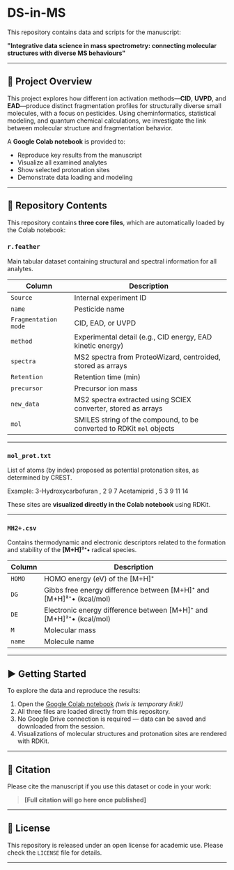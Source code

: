 # DS-in-MS

This repository contains data and scripts for the manuscript:

**"Integrative data science in mass spectrometry: connecting molecular structures with diverse MS behaviours"**

---

## 🔬 Project Overview

This project explores how different ion activation methods—**CID**, **UVPD**, and **EAD**—produce distinct fragmentation profiles for structurally diverse small molecules, with a focus on pesticides. Using cheminformatics, statistical modeling, and quantum chemical calculations, we investigate the link between molecular structure and fragmentation behavior.

A **Google Colab notebook** is provided to:
- Reproduce key results from the manuscript
- Visualize all examined analytes
- Show selected protonation sites
- Demonstrate data loading and modeling

---

## 📁 Repository Contents

This repository contains **three core files**, which are automatically loaded by the Colab notebook:

### `r.feather`
Main tabular dataset containing structural and spectral information for all analytes.

| Column            | Description                                                                 |
|-------------------|-----------------------------------------------------------------------------|
| `Source`          | Internal experiment ID                                                      |
| `name`            | Pesticide name                                                              |
| `Fragmentation mode` | CID, EAD, or UVPD                                                        |
| `method`          | Experimental detail (e.g., CID energy, EAD kinetic energy)                  |
| `spectra`         | MS2 spectra from ProteoWizard, centroided, stored as arrays                |
| `Retention`       | Retention time (min)                                                        |
| `precursor`       | Precursor ion mass                                                          |
| `new_data`        | MS2 spectra extracted using SCIEX converter, stored as arrays              |
| `mol`             | SMILES string of the compound, to be converted to RDKit `mol` objects       |

---

### `mol_prot.txt`
List of atoms (by index) proposed as potential protonation sites, as determined by CREST.

Example:
3-Hydroxycarbofuran , 2 9 7
Acetamiprid , 5 3 9 11 14


These sites are **visualized directly in the Colab notebook** using RDKit.

---

### `MH2+.csv`
Contains thermodynamic and electronic descriptors related to the formation and stability of the **[M+H]²⁺•** radical species.

| Column | Description                                                                 |
|--------|-----------------------------------------------------------------------------|
| `HOMO` | HOMO energy (eV) of the [M+H]⁺                                    |
| `DG`   | Gibbs free energy difference between [M+H]⁺ and [M+H]²⁺• (kcal/mol)           |
| `DE`   | Electronic energy difference between [M+H]⁺ and [M+H]²⁺• (kcal/mol)           |
| `M`    | Molecular mass                                                              |
| `name` | Molecule name                                                               |

---

## ▶️ Getting Started

To explore the data and reproduce the results:

1. Open the [Google Colab notebook](https://colab.research.google.com/drive/1XRcTpjF-neawC1fsyu8iWIi4iZr-hRvv#scrollTo=0rvcBGXY7VYY) *(twis is temporary link!)*  
2. All three files are loaded directly from this repository.  
3. No Google Drive connection is required — data can be saved and downloaded from the session.  
4. Visualizations of molecular structures and protonation sites are rendered with RDKit.

---

## 🧪 Citation

Please cite the manuscript if you use this dataset or code in your work:  
> **[Full citation will go here once published]**

---

## 📜 License

This repository is released under an open license for academic use. Please check the `LICENSE` file for details.

---
